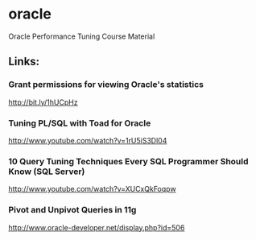 # oracle
Oracle Performance Tuning Course Material


## Links:
### Grant permissions for viewing Oracle's statistics
http://bit.ly/1hUCpHz
### Tuning PL/SQL with Toad for Oracle
http://www.youtube.com/watch?v=1rU5iS3Dl04
### 10 Query Tuning Techniques Every SQL Programmer Should Know (SQL Server)
http://www.youtube.com/watch?v=XUCxQkFoqpw
### Pivot and Unpivot Queries in 11g
http://www.oracle-developer.net/display.php?id=506